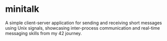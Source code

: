 # minitalk
A simple client-server application for sending and receiving short messages using Unix signals, showcasing inter-process communication and real-time messaging skills from my 42 journey.
